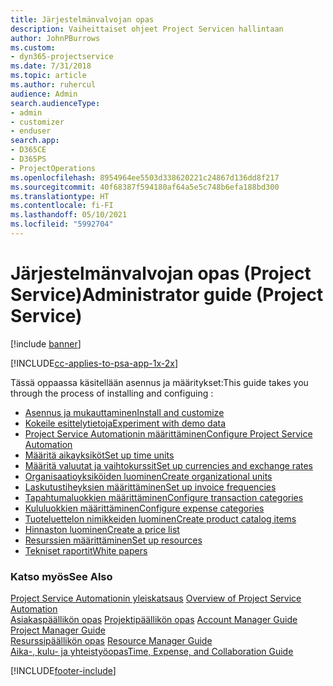 ```yaml
---
title: Järjestelmänvalvojan opas
description: Vaiheittaiset ohjeet Project Servicen hallintaan
author: JohnPBurrows
ms.custom:
- dyn365-projectservice
ms.date: 7/31/2018
ms.topic: article
ms.author: ruhercul
audience: Admin
search.audienceType:
- admin
- customizer
- enduser
search.app:
- D365CE
- D365PS
- ProjectOperations
ms.openlocfilehash: 8954964ee5503d338620221c24867d136dd8f217
ms.sourcegitcommit: 40f68387f594180af64a5e5c748b6efa188bd300
ms.translationtype: HT
ms.contentlocale: fi-FI
ms.lasthandoff: 05/10/2021
ms.locfileid: "5992704"
---
```

# <a name="administrator-guide-project-service"></a><span data-ttu-id="83473-103">Järjestelmänvalvojan opas (Project Service)</span><span class="sxs-lookup"><span data-stu-id="83473-103">Administrator guide (Project Service)</span></span>

[!include [banner](../includes/psa-now-project-operations.md)]

[!INCLUDE[cc-applies-to-psa-app-1x-2x](../includes/cc-applies-to-psa-app-1x-2x.md)]

<span data-ttu-id="83473-104">Tässä oppaassa käsitellään asennus ja määritykset:</span><span class="sxs-lookup"><span data-stu-id="83473-104">This guide takes you through the process of installing and configuing :</span></span>  
  
- [<span data-ttu-id="83473-105">Asennus ja mukauttaminen</span><span class="sxs-lookup"><span data-stu-id="83473-105">Install and customize</span></span>](install-customize.md)
- [<span data-ttu-id="83473-106">Kokeile esittelytietoja</span><span class="sxs-lookup"><span data-stu-id="83473-106">Experiment with demo data</span></span>](use-demo-data.md)
- [<span data-ttu-id="83473-107">Project Service Automationin määrittäminen</span><span class="sxs-lookup"><span data-stu-id="83473-107">Configure Project Service Automation</span></span>](configure.md)
- [<span data-ttu-id="83473-108">Määritä aikayksiköt</span><span class="sxs-lookup"><span data-stu-id="83473-108">Set up time units</span></span>](set-up-time-units.md)
- [<span data-ttu-id="83473-109">Määritä valuutat ja vaihtokurssit</span><span class="sxs-lookup"><span data-stu-id="83473-109">Set up currencies and exchange rates</span></span>](set-up-currencies-exchange-rates.md)
- [<span data-ttu-id="83473-110">Organisaatioyksiköiden luominen</span><span class="sxs-lookup"><span data-stu-id="83473-110">Create organizational units</span></span>](create-organizational-units.md)
- [<span data-ttu-id="83473-111">Laskutustiheyksien määrittäminen</span><span class="sxs-lookup"><span data-stu-id="83473-111">Set up invoice frequencies</span></span>](set-up-invoice-frequencies.md)
- [<span data-ttu-id="83473-112">Tapahtumaluokkien määrittäminen</span><span class="sxs-lookup"><span data-stu-id="83473-112">Configure transaction categories</span></span>](configure-transaction-categories.md)
- [<span data-ttu-id="83473-113">Kululuokkien määrittäminen</span><span class="sxs-lookup"><span data-stu-id="83473-113">Configure expense categories</span></span>](configure-expense-categories.md)
- [<span data-ttu-id="83473-114">Tuoteluettelon nimikkeiden luominen</span><span class="sxs-lookup"><span data-stu-id="83473-114">Create product catalog items</span></span>](create-product-catalog-items.md)
- [<span data-ttu-id="83473-115">Hinnaston luominen</span><span class="sxs-lookup"><span data-stu-id="83473-115">Create a price list</span></span>](create-price-list.md)
- [<span data-ttu-id="83473-116">Resurssien määrittäminen</span><span class="sxs-lookup"><span data-stu-id="83473-116">Set up resources</span></span>](set-up-resources.md)
- [<span data-ttu-id="83473-117">Tekniset raportit</span><span class="sxs-lookup"><span data-stu-id="83473-117">White papers</span></span>](white-papers.md)
  
### <a name="see-also"></a><span data-ttu-id="83473-118">Katso myös</span><span class="sxs-lookup"><span data-stu-id="83473-118">See Also</span></span>  
 <span data-ttu-id="83473-119">[Project Service Automationin yleiskatsaus](../psa/overview.md)  </span><span class="sxs-lookup"><span data-stu-id="83473-119">[Overview of Project Service Automation](../psa/overview.md)  </span></span>  
 <span data-ttu-id="83473-120">[Asiakaspäällikön opas](../psa/account-manager-guide.md) [Projektipäällikön opas](../psa/project-manager-guide.md) </span><span class="sxs-lookup"><span data-stu-id="83473-120">[Account Manager Guide](../psa/account-manager-guide.md) [Project Manager Guide](../psa/project-manager-guide.md) </span></span>  
 <span data-ttu-id="83473-121">[Resurssipäällikön opas](../psa/resource-manager-guide.md) </span><span class="sxs-lookup"><span data-stu-id="83473-121">[Resource Manager Guide](../psa/resource-manager-guide.md) </span></span>  
 [<span data-ttu-id="83473-122">Aika-, kulu- ja yhteistyöopas</span><span class="sxs-lookup"><span data-stu-id="83473-122">Time, Expense, and Collaboration Guide</span></span>](../psa/time-expense-collaboration-guide.md)


[!INCLUDE[footer-include](../includes/footer-banner.md)]